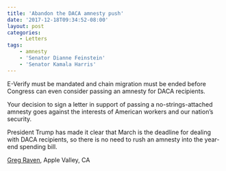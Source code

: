 ```yaml
---
title: 'Abandon the DACA amnesty push'
date: '2017-12-18T09:34:52-08:00'
layout: post
categories:
    - Letters
tags:
    - amnesty
    - 'Senator Dianne Feinstein'
    - 'Senator Kamala Harris'
---
```


E-Verify must be mandated and chain migration must be ended before Congress can even consider passing an amnesty for DACA recipients.

Your decision to sign a letter in support of passing a no-strings-attached amnesty goes against the interests of American workers and our nation’s security.

President Trump has made it clear that March is the deadline for dealing with DACA recipients, so there is no need to rush an amnesty into the year-end spending bill.

[Greg Raven](https://www.gregraven.org), Apple Valley, CA